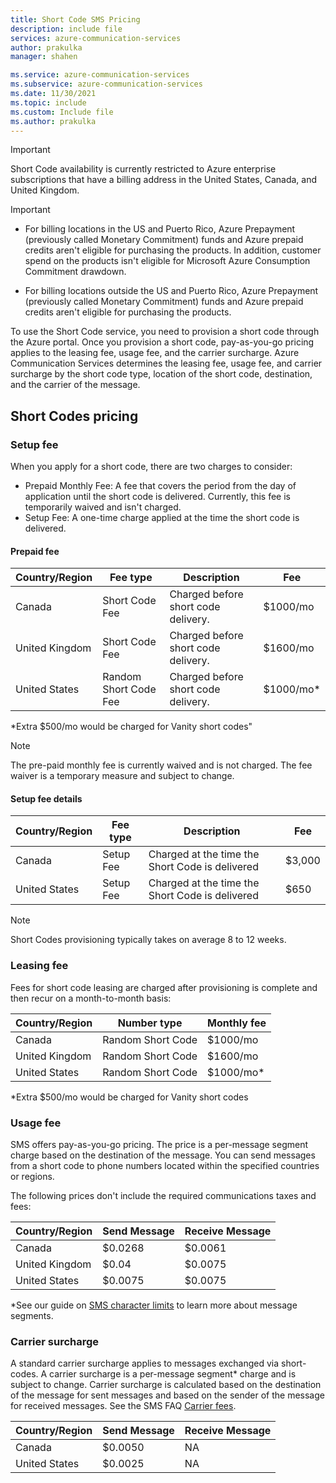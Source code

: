 ```yaml
---
title: Short Code SMS Pricing
description: include file
services: azure-communication-services
author: prakulka
manager: shahen

ms.service: azure-communication-services
ms.subservice: azure-communication-services
ms.date: 11/30/2021
ms.topic: include
ms.custom: Include file
ms.author: prakulka
---
```

> [!IMPORTANT]
> Short Code availability is currently restricted to Azure enterprise subscriptions that have a billing address in the United States, Canada, and United Kingdom.

> [!IMPORTANT]
>
>- For billing locations in the US and Puerto Rico, Azure Prepayment (previously called Monetary Commitment) funds and Azure prepaid credits aren't eligible for purchasing the products. In addition, customer spend on the products isn't eligible for Microsoft Azure Consumption Commitment drawdown.
>
>- For billing locations outside the US and Puerto Rico, Azure Prepayment (previously called Monetary Commitment) funds and Azure prepaid credits aren't eligible for purchasing the products.

To use the Short Code service, you need to provision a short code through the Azure portal. Once you provision a short code, pay-as-you-go pricing applies to the leasing fee, usage fee, and the carrier surcharge. Azure Communication Services determines the leasing fee, usage fee, and carrier surcharge by the short code type, location of the short code, destination, and the carrier of the message.

## Short Codes pricing

### Setup fee

When you apply for a short code, there are two charges to consider:

- Prepaid Monthly Fee: A fee that covers the period from the day of application until the short code is delivered. Currently, this fee is temporarily waived and isn't charged.
- Setup Fee: A one-time charge applied at the time the short code is delivered.

#### Prepaid fee

|Country/Region|Fee type   | Description |Fee|
|---------|-----------|-------------|---|
|Canada| Short Code Fee |Charged before short code delivery.|$1000/mo|
|United Kingdom| Short Code Fee |Charged before short code delivery.|$1600/mo|
|United States|Random Short Code Fee |Charged before short code delivery.|$1000/mo*|

*Extra $500/mo would be charged for Vanity short codes"
> [!NOTE]
> The pre-paid monthly fee is currently waived and is not charged. The fee waiver is a temporary measure and subject to change.

#### Setup fee details

|Country/Region|Fee type   | Description |Fee|
|---------|-----------|-------------|---|
|Canada|Setup Fee |Charged at the time the Short Code is delivered |$3,000|
|United States|Setup Fee |Charged at the time the Short Code is delivered |$650|

> [!NOTE]
> Short Codes provisioning typically takes on average 8 to 12 weeks.

### Leasing fee

Fees for short code leasing are charged after provisioning is complete and then recur on a month-to-month basis:

|Country/Region|Number type | Monthly fee |
|--------|----------|-----------|
|Canada|Random Short Code |$1000/mo |
|United Kingdom|Random Short Code |$1600/mo |
|United States|Random Short Code |$1000/mo* |

*Extra $500/mo would be charged for Vanity short codes

### Usage fee

SMS offers pay-as-you-go pricing. The price is a per-message segment charge based on the destination of the message. You can send messages from a short code to phone numbers located within the specified countries or regions. 

The following prices don't include the required communications taxes and fees:

|Country/Region| Send Message | Receive Message|
|-----------|---------|--------------|
|Canada | $0.0268 | $0.0061|
|United Kingdom| $0.04 | $0.0075|
|United States| $0.0075 | $0.0075|

*See our guide on [SMS character limits](../sms/sms-faq.md#what-is-the-sms-character-limit) to learn more about message segments.

### Carrier surcharge

A standard carrier surcharge applies to messages exchanged via short-codes. A carrier surcharge is a per-message segment* charge and is subject to change. Carrier surcharge is calculated based on the destination of the message for sent messages and based on the sender of the message for received messages. See the SMS FAQ [Carrier fees](../sms/sms-faq.md#carrier-fees).

|Country/Region| Send Message | Receive Message|
|-----------|---------|--------------|
|Canada | $0.0050 | NA|
|United States| $0.0025 | NA|
